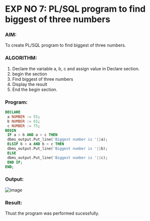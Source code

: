 # EXP NO 7: PL/SQL program to find biggest of three numbers

### AIM: 
To create PL/SQL program to find biggest of three numbers.

### ALGORITHM:
1. Declare the variable a, b, c and assign value in Declare section.
2. begin the section
3. Find biggest of three numbers 
4. Display the result 
5. End the begin section.

### Program:
```sql
DECLARE
 a NUMBER := 55;
 b NUMBER := 65;
 c NUMBER := 75;
BEGIN
 IF a > b AND a > c THEN
 dbms_output.Put_line('Biggest number is '||a);
 ELSIF b > a AND b > c THEN
 dbms_output.Put_line('Biggest number is '||b);
 ELSE
 dbms_output.Put_line('Biggest number is '||c);
 END IF;
END;
```
### Output:

![image](https://github.com/Kayalvizhi02/DBMS/assets/75413726/9ff53321-0c19-4800-a11f-47d944875a00)


### Result:
Thust the program was performed sucessfully.
